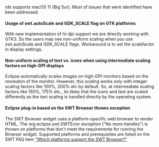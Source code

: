 rds supports macOS 11 (Big Sur). Most of issues that were identified have been addressed.
  </p>
  <h4>
    <a
      class="mozTocH4"
      name="mozTocId534426">Usage of swt.autoScale and GDK_SCALE flag on GTK platforms</a>
  </h4>
  <p>
    <a
      class="mozTocH4"
      name="mozTocId534426">With new implementation of hi-dpi support we are directly working with GTK3. So the users may see non-uniform scaling when you use swt.autoScale and GDK_SCALE flags. 
      Workaround is to set the scalefactor in display settings.</a>
  </p>
  <h4>
    <a
      class="mozTocH4"
      name="mozTocId554428">Non-uniform scaling of text vs. icons when using intermediate scaling factors on high-DPI displays</a>
  </h4>
  <p>
    <a
      class="mozTocH4"
      name="mozTocId554428">Eclipse automatically scales images on high-DPI monitors based on the resolution of the monitor. However, this scaling works only with integer scaling factors like
      100%, 200% etc by default. So, at intermediate scaling factors like 150%, 175% etc., its likely that the icons and text are scaled differently as the text scaling is handled directly by the
      operating system.</a>
  </p>
  <h4>
    <a
      class="mozTocH4"
      name="mozTocId69222">Eclipse plug-in based on the SWT Browser throws exception</a>
  </h4>
  <p>
    <a
      class="mozTocH4"
      name="mozTocId69222"> The SWT Browser widget uses a platform-specific web browser to render HTML. The org.eclipse.swt.SWTError exception ("No more handles") is thrown on platforms that don't
      meet the requirements for running the Browser widget. Supported platforms and prerequisites are listed on the SWT FAQ item </a><a href="https://www.eclipse.org/swt/faq.php#browserplatforms">
      "Which platforms support the SWT Browser?"</